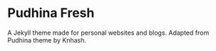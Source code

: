 # Pudhina Fresh
A Jekyll theme made for personal websites and blogs. Adapted from Pudhina theme by Knhash.
